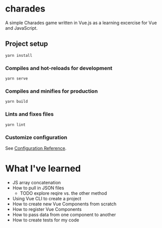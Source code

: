 # charades

A simple Charades game written in Vue.js as a learning excercise for
Vue and JavaScript.

## Project setup
```
yarn install
```

### Compiles and hot-reloads for development
```
yarn serve
```

### Compiles and minifies for production
```
yarn build
```

### Lints and fixes files
```
yarn lint
```

### Customize configuration
See [Configuration Reference](https://cli.vuejs.org/config/).


# What I've learned

- JS array concatenation
- How to pull in JSON files
    - TODO explore reqire vs. the other method
- Using Vue CLI to create a project
- How to create new Vue Components from scratch
- How to register Vue Components
- How to pass data from one component to another
- How to create tests for my code